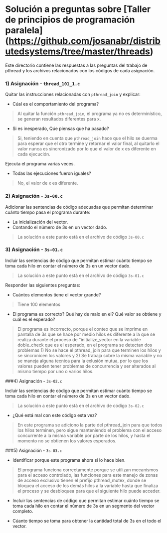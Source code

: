 # Solución a preguntas sobre [Taller de principios de programación paralela] (https://github.com/josanabr/distributedsystems/tree/master/threads)
Este directorio contiene las respuestas a las preguntas del trabajo de pthread y los archivos relacionados con los códigos de cada asignación.

### 1) Asignación - `thread_101_1.c`

Quitar las instrucciones relacionadas con `pthread_join` y explicar:

- Cúal es el comportamiento del programa?

>Al quitar la función `pthread_join`, el programa ya no es determinístico, se generan resultados diferentes para x.

- Si es inesperado, Qúe piensas que ha pasado?
 
>Si, teniendo en cuenta que `pthread_join` hace que el hilo se duerma para esperar que el otro termine y retornar el valor final, al quitarlo el valor nunca es sincronizado por lo que el valor de x es diferente en cada ejecución.

Ejecuta el programa varias veces.

- Todas las ejecuciones fueron iguales?
 
>No, el valor de x es diferente.

### 2) Asignación - `3s-00.c`

Adicionar las sentencias de código adecuadas que permitan determinar cuánto tiempo pasa el programa durante:

- La inicialización del vector.
- Contando el número de 3s en un vector dado.

>La solución a este punto está en el archivo de código `3s-00.c`

### 3) Asignación - `3s-01.c`

Incluir las sentencias de código que permitan estimar cuánto tiempo se toma cada hilo en contar el número de 3s en un vector dado.

>La solución a este punto está en el archivo de código `3s-01.c`

Responder las siguientes preguntas:

- Cuántos elementos tiene el vector grande?

>Tiene 100 elementos

- El programa es correcto? Qué hay de malo en el? Qué valor se obtiene y cuál es el esperado?

>El programa es incorrecto, porque el conteo que se imprime en pantalla de 3s que se hace por medio hilos es diferente a la que se realiza durante el proceso de "initialize_vector en la variable doble_check que es el esperado,  en el programa se detectan dos problemas 1) No se hace el pthread_join para que terminen los hilos y se sincronicen los valores  y 2) Se trabaja sobre la misma variable y no se maneja alguna tecnica para la exlusión mutua, por lo que los valores pueden tener problemas de concurrencia y ser alterados al mismo tiempo por uno o varios hilos.

###4) Asignación - `3s-02.c`

Incluir las sentencias de código que permitan estimar cuánto tiempo se toma cada hilo en contar el número de 3s en un vector dado.

>La solución a este punto está en el archivo de código `3s-02.c`

- ¿Qué está mal con este código esta vez?

>En este programa se adiciono la parte del pthread_join para que todos los hilos terminen, pero sigue manteniendo el problema con el acceso concurrente a la misma variable por parte de los hilos, y hasta el momento no se obtienen los valores esperados.

###5) Asignación - `3s-03.c`

- Identificar porque este programa ahora si lo hace bien.
 
>El programa funciona correctamente porque se utilizan mecanismos para el acceso controlado, las funciones para este manejo de zonas de acceso exclusivo tienen el prefijo pthread_mutex, donde se bloquea el acceso de los demás hilos a la variable hasta que finaliza el proceso y se desbloquea para que el siguiente hilo puede acceder.

- Incluir las sentencias de código que permitan estimar cuánto tiempo se toma cada hilo en contar el número de 3s en un segmento del vector completo.

>

- Cúanto tiempo se toma para obtener la cantidad total de 3s en el todo el vector.

>
